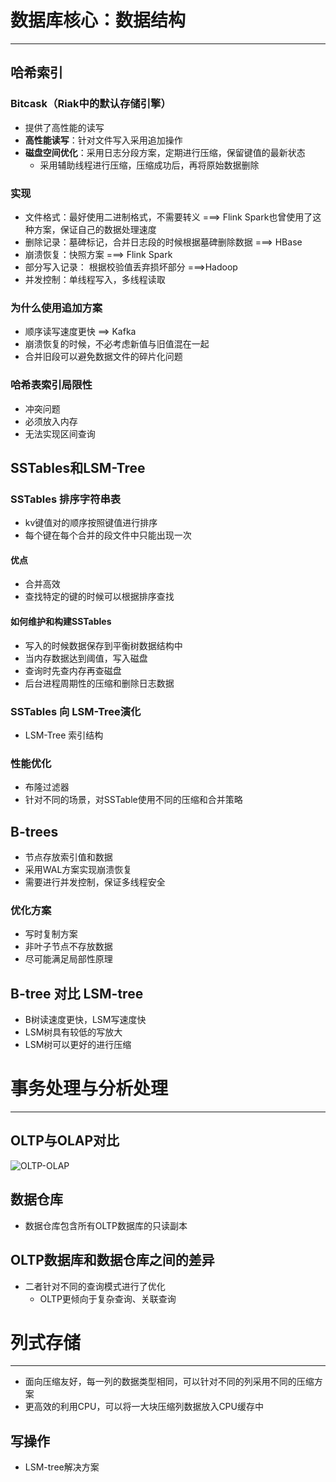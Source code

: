 # 数据库核心：数据结构

-------------

## 哈希索引

### Bitcask（Riak中的默认存储引擎）

- 提供了高性能的读写
- **高性能读写**：针对文件写入采用追加操作
- **磁盘空间优化**：采用日志分段方案，定期进行压缩，保留键值的最新状态
  - 采用辅助线程进行压缩，压缩成功后，再将原始数据删除

### 实现

- 文件格式：最好使用二进制格式，不需要转义  ===>  Flink Spark也曾使用了这种方案，保证自己的数据处理速度
- 删除记录：墓碑标记，合并日志段的时候根据墓碑删除数据 ===> HBase
- 崩溃恢复：快照方案  ===> Flink Spark
- 部分写入记录： 根据校验值丢弃损坏部分  ===>Hadoop
- 并发控制：单线程写入，多线程读取

### 为什么使用追加方案

- 顺序读写速度更快 ==> Kafka
- 崩溃恢复的时候，不必考虑新值与旧值混在一起
- 合并旧段可以避免数据文件的碎片化问题

### 哈希表索引局限性

- 冲突问题
- 必须放入内存
- 无法实现区间查询

## SSTables和LSM-Tree

### SSTables	排序字符串表

- kv键值对的顺序按照键值进行排序
- 每个键在每个合并的段文件中只能出现一次

#### **优点**

- 合并高效
- 查找特定的键的时候可以根据排序查找

#### 如何维护和构建SSTables

- 写入的时候数据保存到平衡树数据结构中
- 当内存数据达到阈值，写入磁盘
- 查询时先查内存再查磁盘
- 后台进程周期性的压缩和删除日志数据

### SSTables 向 LSM-Tree演化

- LSM-Tree 索引结构

### 性能优化

- 布隆过滤器
- 针对不同的场景，对SSTable使用不同的压缩和合并策略

## B-trees

- 节点存放索引值和数据
- 采用WAL方案实现崩溃恢复
- 需要进行并发控制，保证多线程安全

### 优化方案

- 写时复制方案
- 非叶子节点不存放数据
- 尽可能满足局部性原理

## B-tree 对比 LSM-tree

- B树读速度更快，LSM写速度快
- LSM树具有较低的写放大
- LSM树可以更好的进行压缩

# 事务处理与分析处理

----------

## OLTP与OLAP对比
![OLTP-OLAP](https://user-images.githubusercontent.com/42083456/160284174-eba3c472-05b5-47ae-9d9c-9762fe09b722.png)


## 数据仓库

- 数据仓库包含所有OLTP数据库的只读副本

## OLTP数据库和数据仓库之间的差异

- 二者针对不同的查询模式进行了优化
  - OLTP更倾向于复杂查询、关联查询

# 列式存储

-------

- 面向压缩友好，每一列的数据类型相同，可以针对不同的列采用不同的压缩方案
- 更高效的利用CPU，可以将一大块压缩列数据放入CPU缓存中

## 写操作

- LSM-tree解决方案





























